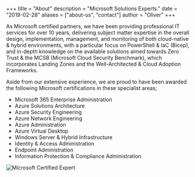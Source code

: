 +++
title = "About"
description = "Microsoft Solutions Experts."
date = "2019-02-28"
aliases = ["about-us", "contact"]
author = "Oliver"
+++

As Microsoft certified partners, we have been providing professional IT services for over 10 years, delivering subject matter expertise in the overall design, implementation, management, and monitoring of both cloud-native & hybrid environments, with a particular focus on PowerShell & IaC (Bicep), and in-depth knowledge on the available solutions aimed towards Zero Trust & the MCSB (Microsoft Cloud Security Benchmark), which incorporates Landing Zones and the Well-Architected & Cloud Adoption Frameworks.

Aside from our extensive experience, we are proud to have been awarded the following Microsoft certifications in these specialist areas;

* Microsoft 365 Enterprise Administration
* Azure Solutions Architecture
* Azure Security Engineering
* Azure Network Engineering
* Azure Administration
* Azure Virtual Desktop
* Windows Server & Hybrid Infrastructure
* Identity & Access Administration
* Endpoint Administration
* Information Protection & Compliance Administration

![Microsoft Certified Expert](/img/about/microsoft-certified-expert-badge.svg)
